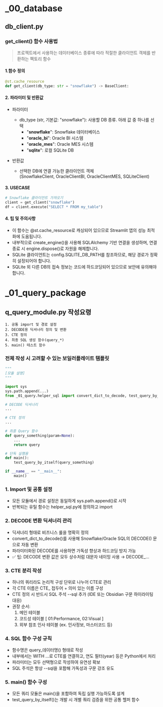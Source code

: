 # _00_database
## db_client.py
### get_client() 함수 사용법
> 프로젝트에서 사용하는 데이터베이스 종류에 따라 적절한 클라이언트 객체를 반환하는 팩토리 함수

#### 1.함수 정의
```python
@st.cache_resource
def get_client(db_type: str = "snowflake") -> BaseClient:
```

#### 2. 파라미터 및 반환값
- 파라미터  
    - db_type (str, 기본값: "snowflake"): 사용할 DB 종류. 아래 값 중 하나를 선택
        - "**snowflake**": Snowflake 데이터베이스  
        - "**oracle_bi**": Oracle BI 시스템  
        - "**oracle_mes**": Oracle MES 시스템  
        - "**sqlite**": 로컬 SQLite DB  

- 반환값
  - 선택한 DB에 연결 가능한 클라이언트 객체  
    (SnowflakeClient, OracleClientBI, OracleClientMES, SQLiteClient)

#### 3. USECASE

```python
# Snowflake 클라이언트 가져오기
client = get_client("snowflake")
df = client.execute("SELECT * FROM my_table")
```

#### 4. 팁 및 주의사항
- 이 함수는 @st.cache_resource로 캐싱되어 있으므로 Streamlit 앱의 성능 최적화에 도움됩니다.
- 내부적으로 create_engine()을 사용해 SQLAlchemy 기반 연결을 생성하며, 연결 종료 시 engine.dispose()로 자원을 해제합니다.
- SQLite 클라이언트는 config.SQLITE_DB_PATH를 참조하므로, 해당 경로가 정확히 설정되어야 합니다.
- SQLite 외 다른 DB의 접속 정보는 코드에 하드코딩되어 있으므로 보안에 유의해야 합니다.



# _01_query_package
## q_query_module.py 작성요령
    1. 공통 import 및 경로 설정
    2. DECODE용 딕셔너리 정의 및 변환
    3. CTE 정의
    4. 최종 SQL 생성 함수(query_*)
    5. main() 테스트 함수
   
### 전체 작성 시 고려할 수 있는 보일러플레이트 템플릿
```python
"""
[모듈 설명]
"""

import sys
sys.path.append(...)
from _01_query.helper_sql import convert_dict_to_decode, test_query_by_itself

# DECODE 딕셔너리
...

# CTE 정의
...

# 최종 Query 함수
def query_something(param=None):
    ...
    return query

# 단독 실행용
def main():
    test_query_by_itself(query_something)

if __name__ == "__main__":
    main()
```

### 1. Import 및 공통 설정
- 모든 모듈에서 경로 설정은 동일하게 sys.path.append()로 시작
- 반복되는 유틸 함수는 helper_sql.py에 정의하고 import

### 2. DECODE 변환 딕셔너리 관리
- 딕셔너리 형태로 비즈니스 룰을 명확히 정의
- convert_dict_to_decode()를 사용해 Snowflake/Oracle SQL의 DECODE() 문으로 자동 변환
- 파라미터화된 DECODE를 사용하면 가독성 향상과 하드코딩 방지 가능
- ✅ 팁: DECODE 변환 값은 모두 상수처럼 대문자 네이밍 사용 → DECODE_...

### 3. CTE 분리 작성
- 하나의 쿼리라도 논리적 구성 단위로 나누어 CTE로 관리
- 각 CTE 이름은 CTE_ 접두어 + 의미 있는 이름 구성
- CTE 정의 시 반드시 SQL 주석 --sql 추가 (IDE 또는 Obsidian 구문 하이라이팅 대응)
- 권장 순서: 
  1. 메인 테이블 
  2. 코드성 테이블 [ 01:Performance, 02:Visual ]
  3. 외부 참조 인사 테이블 (ex. 인사정보, 마스터코드 등)

### 4. SQL 함수 구성 규칙
- 함수명은 query_데이터명() 형태로 작성
- 내부에서는 WITH ...로 CTE를 연결하고, 연도 필터(year) 등은 Python에서 처리
- 파라미터는 모두 선택형으로 작성하여 유연성 확보
- SQL 주석은 항상 --sql을 포함해 가독성과 구문 강조 유도

### 5. main() 함수 구성
- 모든 쿼리 모듈은 main()을 포함하여 독립 실행 가능하도록 설계
- test_query_by_itself()는 개발 시 개별 쿼리 검증을 위한 공통 헬퍼 함수



